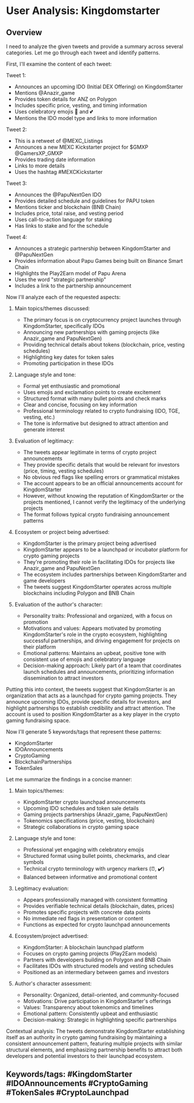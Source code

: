 # User Analysis: Kingdomstarter

## Overview

<think>
I need to analyze the given tweets and provide a summary across several categories. Let me go through each tweet and identify patterns.

First, I'll examine the content of each tweet:

Tweet 1:
- Announces an upcoming IDO (Initial DEX Offering) on KingdomStarter
- Mentions @Anazir_game
- Provides token details for ANZ on Polygon
- Includes specific price, vesting, and timing information
- Uses celebratory emojis 🥳 and 💕
- Mentions the IDO model type and links to more information

Tweet 2:
- This is a retweet of @MEXC_Listings
- Announces a new MEXC Kickstarter project for $GMXP @GamersXP_GMXP
- Provides trading date information
- Links to more details
- Uses the hashtag #MEXCKickstarter

Tweet 3:
- Announces the @PapuNextGen IDO
- Provides detailed schedule and guidelines for PAPU token
- Mentions ticker and blockchain (BNB Chain)
- Includes price, total raise, and vesting period
- Uses call-to-action language for staking
- Has links to stake and for the schedule

Tweet 4:
- Announces a strategic partnership between KingdomStarter and @PapuNextGen
- Provides information about Papu Games being built on Binance Smart Chain
- Highlights the Play2Earn model of Papu Arena
- Uses the word "strategic partnership"
- Includes a link to the partnership announcement

Now I'll analyze each of the requested aspects:

1. Main topics/themes discussed:
   - The primary focus is on cryptocurrency project launches through KingdomStarter, specifically IDOs
   - Announcing new partnerships with gaming projects (like Anazir_game and PapuNextGen)
   - Providing technical details about tokens (blockchain, price, vesting schedules)
   - Highlighting key dates for token sales
   - Promoting participation in these IDOs

2. Language style and tone:
   - Formal yet enthusiastic and promotional
   - Uses emojis and exclamation points to create excitement
   - Structured format with many bullet points and check marks
   - Clear and concise, focusing on key information
   - Professional terminology related to crypto fundraising (IDO, TGE, vesting, etc.)
   - The tone is informative but designed to attract attention and generate interest

3. Evaluation of legitimacy:
   - The tweets appear legitimate in terms of crypto project announcements
   - They provide specific details that would be relevant for investors (price, timing, vesting schedules)
   - No obvious red flags like spelling errors or grammatical mistakes
   - The account appears to be an official announcements account for KingdomStarter
   - However, without knowing the reputation of KingdomStarter or the projects mentioned, I cannot verify the legitimacy of the underlying projects
   - The format follows typical crypto fundraising announcement patterns

4. Ecosystem or project being advertised:
   - KingdomStarter is the primary project being advertised
   - KingdomStarter appears to be a launchpad or incubator platform for crypto gaming projects
   - They're promoting their role in facilitating IDOs for projects like Anazir_game and PapuNextGen
   - The ecosystem includes partnerships between KingdomStarter and game developers
   - The tweets suggest KingdomStarter operates across multiple blockchains including Polygon and BNB Chain

5. Evaluation of the author's character:
   - Personality traits: Professional and organized, with a focus on promotion
   - Motivations and values: Appears motivated by promoting KingdomStarter's role in the crypto ecosystem, highlighting successful partnerships, and driving engagement for projects on their platform
   - Emotional patterns: Maintains an upbeat, positive tone with consistent use of emojis and celebratory language
   - Decision-making approach: Likely part of a team that coordinates launch schedules and announcements, prioritizing information dissemination to attract investors

Putting this into context, the tweets suggest that KingdomStarter is an organization that acts as a launchpad for crypto gaming projects. They announce upcoming IDOs, provide specific details for investors, and highlight partnerships to establish credibility and attract attention. The account is used to position KingdomStarter as a key player in the crypto gaming fundraising space.

Now I'll generate 5 keywords/tags that represent these patterns:
- KingdomStarter
- IDOAnnouncements
- CryptoGaming
- BlockchainPartnerships
- TokenSales

Let me summarize the findings in a concise manner:
</think>

1. Main topics/themes:
   - KingdomStarter crypto launchpad announcements
   - Upcoming IDO schedules and token sale details
   - Gaming projects partnerships (Anazir_game, PapuNextGen)
   - Tokenomics specifications (price, vesting, blockchain)
   - Strategic collaborations in crypto gaming space

2. Language style and tone:
   - Professional yet engaging with celebratory emojis
   - Structured format using bullet points, checkmarks, and clear symbols
   - Technical crypto terminology with urgency markers (⏰, ✔️)
   - Balanced between informative and promotional content

3. Legitimacy evaluation:
   - Appears professionally managed with consistent formatting
   - Provides verifiable technical details (blockchain, dates, prices)
   - Promotes specific projects with concrete data points
   - No immediate red flags in presentation or content
   - Functions as expected for crypto launchpad announcements

4. Ecosystem/project advertised:
   - KingdomStarter: A blockchain launchpad platform
   - Focuses on crypto gaming projects (Play2Earn models)
   - Partners with developers building on Polygon and BNB Chain
   - Facilitates IDOs with structured models and vesting schedules
   - Positioned as an intermediary between games and investors

5. Author's character assessment:
   - Personality: Organized, detail-oriented, and community-focused
   - Motivations: Drive participation in KingdomStarter's offerings
   - Values: Transparency about tokenomics and timelines
   - Emotional pattern: Consistently upbeat and enthusiastic
   - Decision-making: Strategic in highlighting specific partnerships

Contextual analysis:
The tweets demonstrate KingdomStarter establishing itself as an authority in crypto gaming fundraising by maintaining a consistent announcement pattern, featuring multiple projects with similar structural elements, and emphasizing partnership benefits to attract both developers and potential investors to their launchpad ecosystem.

Keywords/tags:
#KingdomStarter #IDOAnnouncements #CryptoGaming #TokenSales #CryptoLaunchpad
---
